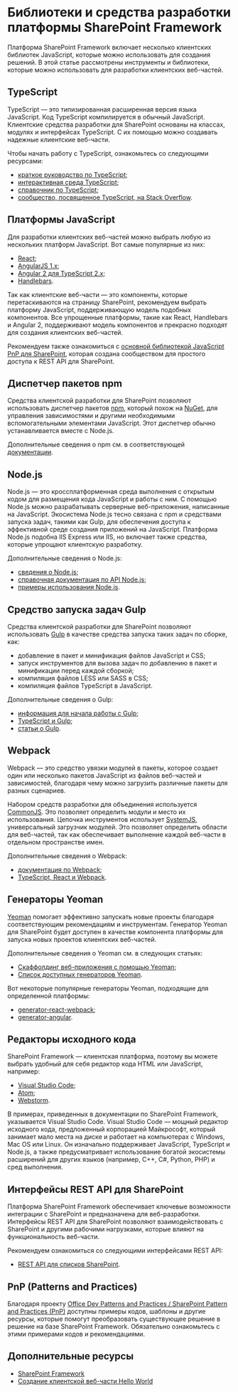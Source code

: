 # <a name="sharepoint-framework-development-tools-and-libraries"></a>Библиотеки и средства разработки платформы SharePoint Framework

Платформа SharePoint Framework включает несколько клиентских библиотек JavaScript, которые можно использовать для создания решений. В этой статье рассмотрены инструменты и библиотеки, которые можно использовать для разработки клиентских веб-частей.

## <a name="typescript"></a>TypeScript
TypeScript — это типизированная расширенная версия языка JavaScript. Код TypeScript компилируется в обычный JavaScript. Клиентские средства разработки для SharePoint основаны на классах, модулях и интерфейсах TypeScript. С их помощью можно создавать надежные клиентские веб-части. 

Чтобы начать работу с TypeScript, ознакомьтесь со следующими ресурсами:

* [краткое руководство по TypeScript](https://www.typescriptlang.org/docs/tutorial.html);
* [интерактивная среда TypeScript](https://www.typescriptlang.org/play/index.html);
* [справочник по TypeScript](https://www.typescriptlang.org/docs/handbook/basic-types.html);
* [сообщество, посвященное TypeScript, на Stack Overflow](https://stackoverflow.com/questions/tagged/typescript).

## <a name="javascript-frameworks"></a>Платформы JavaScript
Для разработки клиентских веб-частей можно выбрать любую из нескольких платформ JavaScript. Вот самые популярные из них:

* [React](https://facebook.github.io/react/);
* [AngularJS 1.x](https://docs.angularjs.org/tutorial);
* [Angular 2 для TypeScript 2.x](https://angular.io/docs/ts/latest/quickstart.html);
* [Handlebars](http://handlebarsjs.com/).

Так как клиентские веб-части — это компоненты, которые перетаскиваются на страницу SharePoint, рекомендуем выбрать платформу JavaScript, поддерживающую модель подобных компонентов. Все упрощенные платформы, такие как React, Handlebars и Angular 2, поддерживают модель компонентов и прекрасно подходят для создания клиентских веб-частей. 

Рекомендуем также ознакомиться с [основной библиотекой JavaScript PnP для SharePoint](https://github.com/SharePoint/PnP-JS-Core), которая создана сообществом для простого доступа к REST API для SharePoint. 

## <a name="node-package-manager-npm"></a>Диспетчер пакетов npm

Средства клиентской разработки для SharePoint позволяют использовать диспетчер пакетов [npm](https://www.npmjs.com/), который похож на [NuGet](https://www.nuget.org/), для управления зависимостями и другими необходимыми вспомогательными элементами JavaScript. Этот диспетчер обычно устанавливается вместе с Node.js.

Дополнительные сведения о npm см. в соответствующей [документации](https://docs.npmjs.com/).

## <a name="nodejs"></a>Node.js

Node.js — это кроссплатформенная среда выполнения с открытым кодом для размещения кода JavaScript и работы с ним. С помощью Node.js можно разрабатывать серверные веб-приложения, написанные на JavaScript. Экосистема Node.js тесно связана с npm и средствами запуска задач, такими как Gulp, для обеспечения доступа к эффективной среде создания приложений на JavaScript. Платформа Node.js подобна IIS Express или IIS, но включает также средства, которые упрощают клиентскую разработку. 

Дополнительные сведения о Node.js:

* [сведения о Node.js](https://nodejs.org/en/about/);
* [справочная документация по API Node.js](https://nodejs.org/api/);
* [примеры использования Node.js](https://nodejs.org/api/synopsis.html).

## <a name="gulp-task-runner"></a>Средство запуска задач Gulp
Средства клиентской разработки для SharePoint позволяют использовать [Gulp](http://gulpjs.com/) в качестве средства запуска таких задач по сборке, как:

* добавление в пакет и минификация файлов JavaScript и CSS;
* запуск инструментов для вызова задач по добавлению в пакет и минификации перед каждой сборкой;
* компиляция файлов LESS или SASS в CSS;
* компиляция файлов TypeScript в JavaScript.

Дополнительные сведения о Gulp:

* [информация для начала работы с Gulp](https://github.com/gulpjs/gulp/blob/master/docs/getting-started.md);
* [TypeScript и Gulp](https://www.typescriptlang.org/docs/handbook/gulp.html);
* [статьи о Gulp](https://github.com/gulpjs/gulp/blob/master/docs/README.md#articles).

## <a name="webpack"></a>Webpack

Webpack — это средство увязки модулей в пакеты, которое создает один или несколько пакетов JavaScript из файлов веб-частей и зависимостей, благодаря чему можно загрузить различные пакеты для разных сценариев.

Набором средств разработки для объединения используется [CommonJS](https://webpack.github.io/docs/commonjs.html). Это позволяет определить модули и место их использования. Цепочка инструментов использует [SystemJS](https://github.com/systemjs/systemjs), универсальный загрузчик модулей. Это позволяет определить области для веб-частей, так как обеспечивает выполнение каждой веб-части в отдельном пространстве имен.

Дополнительные сведения о Webpack:

* [документация по Webpack](http://webpack.github.io/docs/what-is-webpack.html);
* [TypeScript, React и Webpack](https://www.typescriptlang.org/docs/handbook/react-&-webpack.html).

## <a name="yeoman-generators"></a>Генераторы Yeoman
[Yeoman](http://yeoman.io/) помогает эффективно запускать новые проекты благодаря соответствующим рекомендациям и инструментам. Генератор Yeoman для SharePoint будет доступен в качестве компонента платформы для запуска новых проектов клиентских веб-частей. 

Дополнительные сведения о Yeoman см. в следующих статьях:

* [Скаффолдинг веб-приложения с помощью Yeoman](http://yeoman.io/codelab/index.html);
* [Список доступных генераторов Yeoman](http://yeoman.io/generators/).

Вот некоторые популярные генераторы Yeoman, подходящие для определенной платформы:

* [generator-react-webpack](https://github.com/newtriks/generator-react-webpack);
* [generator-angular](https://www.npmjs.com/package/generator-angular).

## <a name="source-code-editors"></a>Редакторы исходного кода
SharePoint Framework — клиентская платформа, поэтому вы можете выбрать удобный для себя редактор кода HTML или JavaScript, например:

* [Visual Studio Code](https://code.visualstudio.com/);
* [Atom](https://atom.io);
* [Webstorm](https://www.jetbrains.com/webstorm).

В примерах, приведенных в документации по SharePoint Framework, указывается Visual Studio Code. Visual Studio Code — мощный редактор исходного кода, предложенный корпорацией Майкрософт, который занимает мало места на диске и работает на компьютерах с Windows, Mac OS или Linux. Он изначально поддерживает JavaScript, TypeScript и Node.js, а также предусматривает использование богатой экосистемы расширений для других языков (например, C++, C#, Python, PHP) и сред выполнения.

## <a name="sharepoint-rest-apis"></a>Интерфейсы REST API для SharePoint

Платформа SharePoint Framework обеспечивает ключевые возможности интеграции с SharePoint и предназначена для веб-разработки. Интерфейсы REST API для SharePoint позволяют взаимодействовать с SharePoint и другими рабочими нагрузками, которые влияют на функциональность веб-части. 

Рекомендуем ознакомиться со следующими интерфейсами REST API:

* [REST API для списков SharePoint](https://msdn.microsoft.com/EN-US/library/office/dn292552.aspx).

## <a name="patterns-and-practices"></a>PnP (Patterns and Practices)

Благодаря проекту [Office Dev Patterns and Practices / SharePoint Pattern and Practices (PnP)](http://aka.ms/officedevpnp) доступны примеры кодов, шаблоны и другие ресурсы, которые помогут преобразовать существующее решение в решение на базе SharePoint Framework. Обязательно ознакомьтесь с этими примерами кодов и рекомендациями.

## <a name="additional-resources"></a>Дополнительные ресурсы

* [SharePoint Framework](sharepoint-framework-overview)
* [Создание клиентской веб-части Hello World](web-parts/get-started/build-a-hello-world-web-part)
